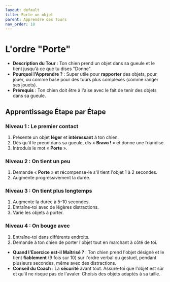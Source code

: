 ```yaml
---
layout: default
title: Porte un objet
parent: Apprendre des Tours
nav_order: 18
---
```


# L'ordre "Porte"

- **Description du Tour** : Ton chien prend un objet dans sa gueule et le tient jusqu'à ce que tu dises "Donne".
- **Pourquoi l'Apprendre ?** : Super utile pour **rapporter** des objets, pour jouer, ou comme base pour des tours plus complexes (comme ranger ses jouets).
- **Prérequis** : Ton chien doit être à l'aise avec le fait de tenir des objets dans sa gueule.

## Apprentissage Étape par Étape

### Niveau 1 : Le premier contact

1.  Présente un objet **léger** et **intéressant** à ton chien.
2.  Dès qu'il le prend dans sa gueule, dis « **Bravo !** » et donne une friandise.
3.  Introduis le mot « **Porte** ».

### Niveau 2 : On tient un peu

1.  Demande « **Porte** » et récompense-le s'il tient l'objet 1 à 2 secondes.
2.  Augmente progressivement la durée.

### Niveau 3 : On tient plus longtemps

1.  Augmente la durée à 5-10 secondes.
2.  Entraîne-toi avec de légères distractions.
3.  Varie les objets à porter.

### Niveau 4 : On bouge avec

1.  Entraîne-toi dans différents endroits.
2.  Demande à ton chien de porter l'objet tout en marchant à côté de toi.

- **Quand l'Exercice est-il Maîtrisé ?** : Ton chien prend l'objet désigné et le tient **fiablement** (9 fois sur 10) sur l'ordre verbal ou gestuel, pendant plusieurs secondes, même avec des distractions.
- **Conseil du Coach** : La **sécurité** avant tout. Assure-toi que l'objet est sûr et qu'il ne risque pas de l'avaler. Choisis des objets adaptés à sa taille. 
